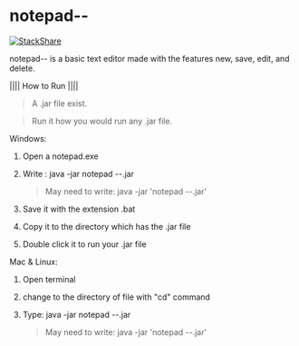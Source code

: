 # notepad--

[![StackShare](https://img.shields.io/badge/tech-stack-0690fa.svg?style=flat)](https://stackshare.io/2Clutch/knowledge-purse)

notepad-- is a basic text editor made with the features new, save, edit, and delete.

|||| How to Run ||||

> A .jar file exist.

> Run it how you would run any .jar file.




Windows:


1. Open a notepad.exe

2. Write : java -jar notepad --.jar
	>May need to write: java -jar 'notepad --.jar'

3. Save it with the extension .bat

4. Copy it to the directory which has the .jar file

5. Double click it to run your .jar file




Mac & Linux:


1. Open terminal

2. change to the directory of file with "cd" command

3. Type: java -jar notepad --.jar
	>May need to write: java -jar 'notepad --.jar'

